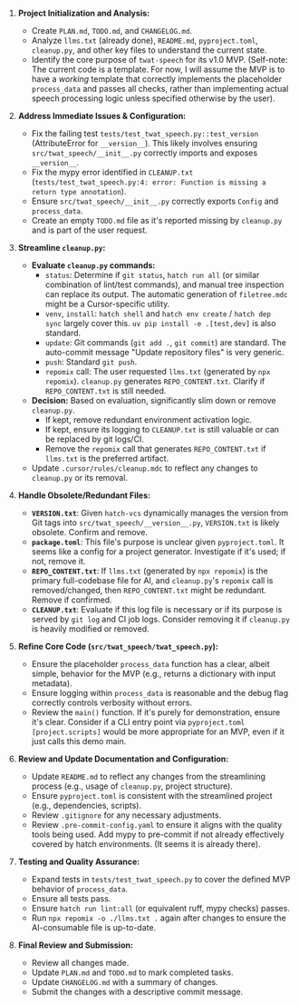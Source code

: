 1.  **Project Initialization and Analysis:**
    *   Create `PLAN.md`, `TODO.md`, and `CHANGELOG.md`.
    *   Analyze `llms.txt` (already done), `README.md`, `pyproject.toml`, `cleanup.py`, and other key files to understand the current state.
    *   Identify the core purpose of `twat-speech` for its v1.0 MVP. (Self-note: The current code is a template. For now, I will assume the MVP is to have a *working* template that correctly implements the placeholder `process_data` and passes all checks, rather than implementing actual speech processing logic unless specified otherwise by the user).

2.  **Address Immediate Issues & Configuration:**
    *   Fix the failing test `tests/test_twat_speech.py::test_version` (AttributeError for `__version__`). This likely involves ensuring `src/twat_speech/__init__.py` correctly imports and exposes `__version__`.
    *   Fix the mypy error identified in `CLEANUP.txt` (`tests/test_twat_speech.py:4: error: Function is missing a return type annotation`).
    *   Ensure `src/twat_speech/__init__.py` correctly exports `Config` and `process_data`.
    *   Create an empty `TODO.md` file as it's reported missing by `cleanup.py` and is part of the user request.

3.  **Streamline `cleanup.py`:**
    *   **Evaluate `cleanup.py` commands:**
        *   `status`: Determine if `git status`, `hatch run all` (or similar combination of lint/test commands), and manual tree inspection can replace its output. The automatic generation of `filetree.mdc` might be a Cursor-specific utility.
        *   `venv`, `install`: `hatch shell` and `hatch env create` / `hatch dep sync` largely cover this. `uv pip install -e .[test,dev]` is also standard.
        *   `update`: Git commands (`git add .`, `git commit`) are standard. The auto-commit message "Update repository files" is very generic.
        *   `push`: Standard `git push`.
        *   `repomix` call: The user requested `llms.txt` (generated by `npx repomix`). `cleanup.py` generates `REPO_CONTENT.txt`. Clarify if `REPO_CONTENT.txt` is still needed.
    *   **Decision:** Based on evaluation, significantly slim down or remove `cleanup.py`.
        *   If kept, remove redundant environment activation logic.
        *   If kept, ensure its logging to `CLEANUP.txt` is still valuable or can be replaced by git logs/CI.
        *   Remove the `repomix` call that generates `REPO_CONTENT.txt` if `llms.txt` is the preferred artifact.
    *   Update `.cursor/rules/cleanup.mdc` to reflect any changes to `cleanup.py` or its removal.

4.  **Handle Obsolete/Redundant Files:**
    *   **`VERSION.txt`**: Given `hatch-vcs` dynamically manages the version from Git tags into `src/twat_speech/__version__.py`, `VERSION.txt` is likely obsolete. Confirm and remove.
    *   **`package.toml`**: This file's purpose is unclear given `pyproject.toml`. It seems like a config for a project generator. Investigate if it's used; if not, remove it.
    *   **`REPO_CONTENT.txt`**: If `llms.txt` (generated by `npx repomix`) is the primary full-codebase file for AI, and `cleanup.py`'s `repomix` call is removed/changed, then `REPO_CONTENT.txt` might be redundant. Remove if confirmed.
    *   **`CLEANUP.txt`**: Evaluate if this log file is necessary or if its purpose is served by `git log` and CI job logs. Consider removing it if `cleanup.py` is heavily modified or removed.

5.  **Refine Core Code (`src/twat_speech/twat_speech.py`):**
    *   Ensure the placeholder `process_data` function has a clear, albeit simple, behavior for the MVP (e.g., returns a dictionary with input metadata).
    *   Ensure logging within `process_data` is reasonable and the debug flag correctly controls verbosity without errors.
    *   Review the `main()` function. If it's purely for demonstration, ensure it's clear. Consider if a CLI entry point via `pyproject.toml [project.scripts]` would be more appropriate for an MVP, even if it just calls this demo main.

6.  **Review and Update Documentation and Configuration:**
    *   Update `README.md` to reflect any changes from the streamlining process (e.g., usage of `cleanup.py`, project structure).
    *   Ensure `pyproject.toml` is consistent with the streamlined project (e.g., dependencies, scripts).
    *   Review `.gitignore` for any necessary adjustments.
    *   Review `.pre-commit-config.yaml` to ensure it aligns with the quality tools being used. Add mypy to pre-commit if not already effectively covered by hatch environments. (It seems it is already there).

7.  **Testing and Quality Assurance:**
    *   Expand tests in `tests/test_twat_speech.py` to cover the defined MVP behavior of `process_data`.
    *   Ensure all tests pass.
    *   Ensure `hatch run lint:all` (or equivalent ruff, mypy checks) passes.
    *   Run `npx repomix -o ./llms.txt .` again after changes to ensure the AI-consumable file is up-to-date.

8.  **Final Review and Submission:**
    *   Review all changes made.
    *   Update `PLAN.md` and `TODO.md` to mark completed tasks.
    *   Update `CHANGELOG.md` with a summary of changes.
    *   Submit the changes with a descriptive commit message.
